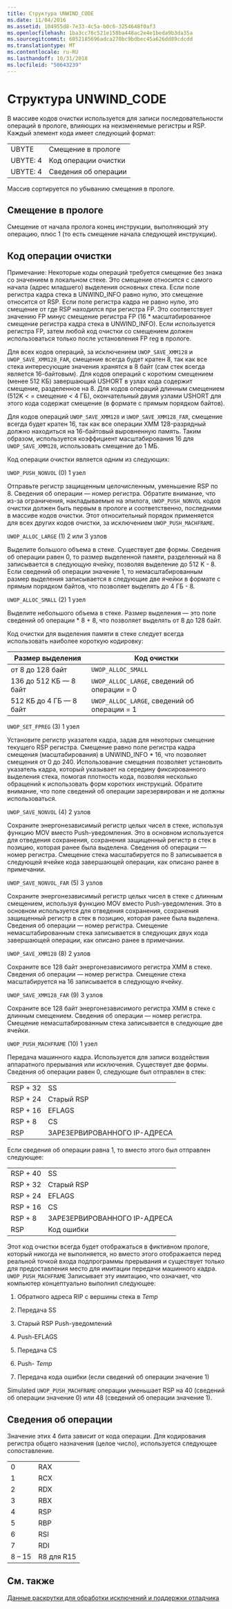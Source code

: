 ```yaml
---
title: Структура UNWIND_CODE
ms.date: 11/04/2016
ms.assetid: 104955d8-7e33-4c5a-b0c6-3254648f0af3
ms.openlocfilehash: 1ba3cc76c521e158ba448ac2e4e1beda9b3da35a
ms.sourcegitcommit: 6052185696adca270bc9bdbec45a626dd89cdcdd
ms.translationtype: MT
ms.contentlocale: ru-RU
ms.lasthandoff: 10/31/2018
ms.locfileid: "50643239"
---
```

# <a name="struct-unwindcode"></a>Структура UNWIND_CODE

В массиве кодов очистки используется для записи последовательности операций в прологе, влияющих на неизменяемые регистры и RSP. Каждый элемент кода имеет следующий формат:

|||
|-|-|
|UBYTE|Смещение в прологе|
|UBYTE: 4|Код операции очистки|
|UBYTE: 4|Сведения об операции|

Массив сортируется по убыванию смещения в прологе.

## <a name="offset-in-prolog"></a>Смещение в прологе

Смещение от начала пролога конец инструкции, выполняющий эту операцию, плюс 1 (то есть смещение начала следующей инструкции).

## <a name="unwind-operation-code"></a>Код операции очистки

Примечание: Некоторые коды операций требуется смещение без знака со значением в локальном стеке. Это смещение относится с самого начала (адрес младшего) выделения основных стека. Если поле регистра кадра стека в UNWIND_INFO равно нулю, это смещение относится от RSP. Если поле регистра кадра не равно нулю, это смещение от где RSP находился при регистра FP. Это соответствует значению FP минус смещение регистра FP (16 \* масштабированное смещение регистра кадра стека в UNWIND_INFO). Если используется регистра FP, затем любой код очистки со смещением должен использоваться только после установления FP reg в прологе.

Для всех кодов операций, за исключением `UWOP_SAVE_XMM128` и `UWOP_SAVE_XMM128_FAR`, смещение всегда будет кратен 8, так как все стека интересующие значения хранятся в 8 байт (сам стек всегда является 16-байтовым). Для кодов операций с коротким смещением (менее 512 КБ) завершающий USHORT в узлах кода содержит смещение, разделенное на 8. Для кодов операций длинным смещением (512K < = смещение < 4 ГБ), окончательный двумя узлами USHORT для этого кода содержат смещение (в формате с прямым порядком байтов).

Для кодов операций `UWOP_SAVE_XMM128` и `UWOP_SAVE_XMM128_FAR`, смещение всегда будет кратен 16, так как все операции XMM 128-разрядный должно находиться на 16-байтовый выровненную память. Таким образом, используется коэффициент масштабирования 16 для `UWOP_SAVE_XMM128`, использовать смещение до 1 МБ.

Код операции очистки является одним из следующих:

`UWOP_PUSH_NONVOL` (0) 1 узел

Отправьте регистр защищенным целочисленным, уменьшение RSP по 8. Сведения об операции — номер регистра. Обратите внимание, что из-за ограничения, накладываемые на эпилога, `UWOP_PUSH_NONVOL` кодов очистки должен быть первым в прологе и соответственно, последними в массиве кодов очистки. Этот относительный порядок применяется для всех других кодов очистки, за исключением `UWOP_PUSH_MACHFRAME`.

`UWOP_ALLOC_LARGE` (1) 2 или 3 узлов

Выделите большого объема в стеке. Существует две формы. Сведения об операции равен 0, то размер выделенной памяти, разделенный на 8 записывается в следующую ячейку, позволяя выделение до 512 K - 8. Если сведений об операции значение 1, то немасштабированным размер выделения записывается в следующие две ячейки в формате с прямым порядком байтов, что позволяет выделять до 4 ГБ - 8.

`UWOP_ALLOC_SMALL` (2) 1 узел

Выделите небольшого объема в стеке. Размер выделения — это поле сведений об операции \* 8 + 8, что позволяет выделять от 8 до 128 байт.

Код очистки для выделения памяти в стеке следует всегда использовать наиболее короткую кодировку:

|**Размер выделения**|**Код очистки**|
|-|-|
|от 8 до 128 байт|`UWOP_ALLOC_SMALL`|
|136 до 512 КБ — 8 байт|`UWOP_ALLOC_LARGE`, сведений об операции = 0|
|512 КБ до 4 ГБ — 8 байт|`UWOP_ALLOC_LARGE`, сведений об операции = 1|

`UWOP_SET_FPREG` (3) 1 узел

Установите регистр указателя кадра, задав для некоторых смещение текущего RSP регистра. Смещение равно поле регистра кадра смещения (масштабирования) в UNWIND_INFO \* 16, что позволяет смещения от 0 до 240. Использование смещения позволяет установить указатель кадра, который указывает на середину фиксированного выделения стека, помогая плотность кода, позволяя несколько обращений к использовать форм коротких инструкций. Обратите внимание, что поле сведений об операции зарезервирован и не должны использоваться.

`UWOP_SAVE_NONVOL` (4) 2 узлов

Сохраните энергонезависимый регистр целых чисел в стеке, используя функцию MOV вместо Push-уведомления. Это в основном используется для отведения сохранения, сохранения защищенный регистр в стек в позицию, которая ранее была выделена. Сведения об операции — номер регистра. Смещение стека масштабируется по 8 записывается в следующей ячейке кода завершающей операции, как описано ранее в примечании.

`UWOP_SAVE_NONVOL_FAR` (5) 3 узлов

Сохраните энергонезависимый регистр целых чисел в стеке с длинным смещением, используя функцию MOV вместо Push-уведомления. Это в основном используется для отведения сохранения, сохранения защищенный регистр в стек в позицию, которая ранее была выделена. Сведения об операции — номер регистра. Смещение немасштабированным стека записывается в следующих двух кода завершающей операции, как описано ранее в примечании.

`UWOP_SAVE_XMM128` (8) 2 узлов

Сохраните все 128 байт энергонезависимого регистра XMM в стеке. Сведения об операции — номер регистра. Смещение стека масштабируется на 16 записывается в следующую ячейку.

`UWOP_SAVE_XMM128_FAR` (9) 3 узлов

Сохраните все 128 байт энергонезависимого регистра XMM в стеке с длинным смещением. Сведения об операции — номер регистра. Смещение немасштабированным стека записывается в следующие две ячейки.

`UWOP_PUSH_MACHFRAME` (10) 1 узел

Передача машинного кадра.  Используется для записи воздействия аппаратного прерывания или исключения. Существует две формы. Сведения об операции равен 0, следующие был отправлен в стек:

|||
|-|-|
|RSP + 32|SS|
|RSP + 24|Старый RSP|
|RSP + 16|EFLAGS|
|RSP + 8|CS|
|RSP|ЗАРЕЗЕРВИРОВАННОГО IP-АДРЕСА|

Если сведения об операции равна 1, то вместо этого был отправлен следующее:

|||
|-|-|
|RSP + 40|SS|
|RSP + 32|Старый RSP|
|RSP + 24|EFLAGS|
|RSP + 16|CS|
|RSP + 8|ЗАРЕЗЕРВИРОВАННОГО IP-АДРЕСА|
|RSP|Код ошибки|

Этот код очистки всегда будет отображаться в фиктивном прологе, который никогда не выполняется, но вместо этого отображается перед реальной точкой входа подпрограммы прерывания и существует только для предоставления место для имитации передачи машинного кадра. `UWOP_PUSH_MACHFRAME` Записывает эту имитацию, что означает, что компьютер концептуально выполнил следующее:

1. Обратного адреса RIP с вершины стека в *Temp*

1. Передача SS

1. Старый RSP Push-уведомлений

1. Push-EFLAGS

1. Передача CS

1. Push- *Temp*

1. Передача кода ошибки (если сведений об операции значение 1)

Simulated `UWOP_PUSH_MACHFRAME` операции уменьшает RSP на 40 (сведений об операции значение 0) или 48 (сведений об операции значение 1).

## <a name="operation-info"></a>Сведения об операции

Значение этих 4 бита зависит от кода операции. Для кодирования регистра общего назначения (целое число), используется следующее сопоставление.

|||
|-|-|
|0|RAX|
|1|RCX|
|2|RDX|
|3|RBX|
|4|RSP|
|5|RBP|
|6|RSI|
|7|RDI|
|8 – 15|R8 для R15|

## <a name="see-also"></a>См. также

[Данные раскрутки для обработки исключений и поддержки отладчика](../build/unwind-data-for-exception-handling-debugger-support.md)
